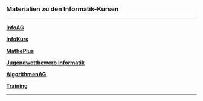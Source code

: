 ### Materialien zu den Informatik-Kursen

---

**[InfoAG](https://ktheu.github.io/InfoAG/)** 

**[InfoKurs](https://ktheu.github.io/InfoKurs/)**

**[MathePlus](https://ktheu.github.io/MathePlus/)**

**[Jugendwettbewerb Informatik](https://ktheu.github.io/jwinf/)**

**[AlgorithmenAG](https://ktheu.github.io/AlgorithmenAG/)**

**[Training](https://ktheu.github.io/Training/)**



---
